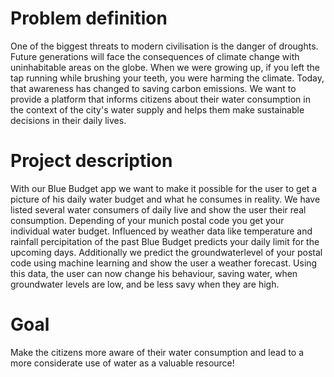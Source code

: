 # Problem definition

One of the biggest threats to modern civilisation is the danger of droughts. Future generations will face the consequences of climate change with uninhabitable areas on the globe. When we were growing up, if you left the tap running while brushing your teeth, you were harming the climate. Today, that awareness has changed to saving carbon emissions. We want to provide a platform that informs citizens about their water consumption in the context of the city's water supply and helps them make sustainable decisions in their daily lives.

# Project description

With our Blue Budget app we want to make it possible for the user to get a picture of his daily water budget and what he consumes in reality. We have listed several water consumers of daily live and show the user their real consumption. Depending of your munich postal code you get your individual water budget. Influenced by weather data like temperature and rainfall percipitation of the past Blue Budget predicts your daily limit for the upcoming days. Additionally we predict the groundwaterlevel of your postal code using machine learning and show the user a weather forecast. Using this data, the user can now change his behaviour, saving water, when groundwater levels are low, and be less savy when they are high.

# Goal
Make the citizens more aware of their water consumption and lead to a more considerate use of water as a valuable resource!
